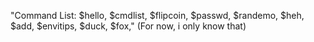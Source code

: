 "Command List: $hello, $cmdlist, $flipcoin, $passwd, $randemo, $heh, $add, $envitips, $duck, $fox,"
(For now, i only know that)
